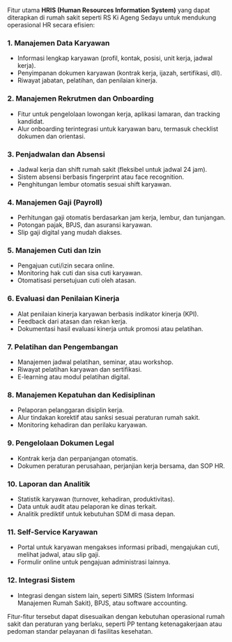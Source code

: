 Fitur utama **HRIS (Human Resources Information System)** yang dapat diterapkan di rumah sakit seperti RS Ki Ageng Sedayu untuk mendukung operasional HR secara efisien:  

### 1. **Manajemen Data Karyawan**
   - Informasi lengkap karyawan (profil, kontak, posisi, unit kerja, jadwal kerja).
   - Penyimpanan dokumen karyawan (kontrak kerja, ijazah, sertifikasi, dll).
   - Riwayat jabatan, pelatihan, dan penilaian kinerja.

### 2. **Manajemen Rekrutmen dan Onboarding**
   - Fitur untuk pengelolaan lowongan kerja, aplikasi lamaran, dan tracking kandidat.
   - Alur onboarding terintegrasi untuk karyawan baru, termasuk checklist dokumen dan orientasi.

### 3. **Penjadwalan dan Absensi**
   - Jadwal kerja dan shift rumah sakit (fleksibel untuk jadwal 24 jam).
   - Sistem absensi berbasis fingerprint atau face recognition.
   - Penghitungan lembur otomatis sesuai shift karyawan.

### 4. **Manajemen Gaji (Payroll)**
   - Perhitungan gaji otomatis berdasarkan jam kerja, lembur, dan tunjangan.
   - Potongan pajak, BPJS, dan asuransi karyawan.
   - Slip gaji digital yang mudah diakses.

### 5. **Manajemen Cuti dan Izin**
   - Pengajuan cuti/izin secara online.
   - Monitoring hak cuti dan sisa cuti karyawan.
   - Otomatisasi persetujuan cuti oleh atasan.

### 6. **Evaluasi dan Penilaian Kinerja**
   - Alat penilaian kinerja karyawan berbasis indikator kinerja (KPI).
   - Feedback dari atasan dan rekan kerja.
   - Dokumentasi hasil evaluasi kinerja untuk promosi atau pelatihan.

### 7. **Pelatihan dan Pengembangan**
   - Manajemen jadwal pelatihan, seminar, atau workshop.
   - Riwayat pelatihan karyawan dan sertifikasi.
   - E-learning atau modul pelatihan digital.

### 8. **Manajemen Kepatuhan dan Kedisiplinan**
   - Pelaporan pelanggaran disiplin kerja.
   - Alur tindakan korektif atau sanksi sesuai peraturan rumah sakit.
   - Monitoring kehadiran dan perilaku karyawan.

### 9. **Pengelolaan Dokumen Legal**
   - Kontrak kerja dan perpanjangan otomatis.
   - Dokumen peraturan perusahaan, perjanjian kerja bersama, dan SOP HR.

### 10. **Laporan dan Analitik**
   - Statistik karyawan (turnover, kehadiran, produktivitas).
   - Data untuk audit atau pelaporan ke dinas terkait.
   - Analitik prediktif untuk kebutuhan SDM di masa depan.

### 11. **Self-Service Karyawan**
   - Portal untuk karyawan mengakses informasi pribadi, mengajukan cuti, melihat jadwal, atau slip gaji.
   - Formulir online untuk pengajuan administrasi lainnya.

### 12. **Integrasi Sistem**
   - Integrasi dengan sistem lain, seperti SIMRS (Sistem Informasi Manajemen Rumah Sakit), BPJS, atau software accounting.

Fitur-fitur tersebut dapat disesuaikan dengan kebutuhan operasional rumah sakit dan peraturan yang berlaku, seperti PP tentang ketenagakerjaan atau pedoman standar pelayanan di fasilitas kesehatan.
